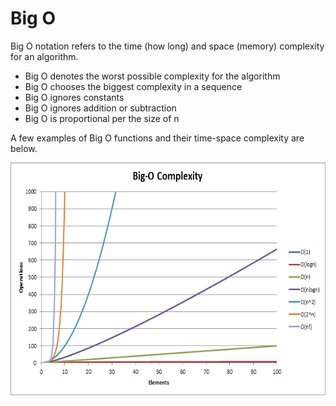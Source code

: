 # Big O
Big O notation refers to the time (how long) and space (memory) complexity for an algorithm.  
- Big O denotes the worst possible complexity for the algorithm
- Big O chooses the biggest complexity in a sequence
- Big O ignores constants
- Big O ignores addition or subtraction
- Big O is proportional per the size of n

A few examples of Big O functions and their time-space complexity are below.  

<img src="images/bigo.png" width="675" height="375" />

